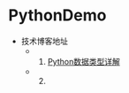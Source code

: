 # PythonDemo
- 技术博客地址
  - 1. [Python数据类型详解](https://www.titanjun.top/2018/04/10/Python数据类型详解/)
  - 2. 


